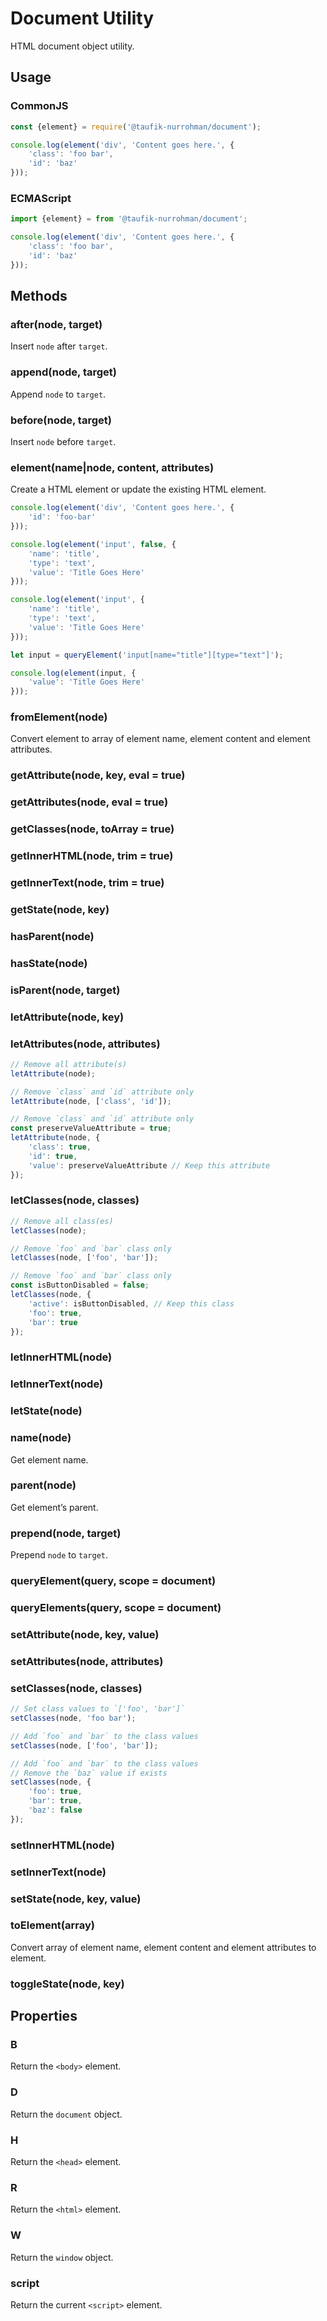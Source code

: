 Document Utility
================

HTML document object utility.

Usage
-----

### CommonJS

~~~ js
const {element} = require('@taufik-nurrohman/document');

console.log(element('div', 'Content goes here.', {
    'class': 'foo bar',
    'id': 'baz'
}));
~~~

### ECMAScript

~~~ js
import {element} = from '@taufik-nurrohman/document';

console.log(element('div', 'Content goes here.', {
    'class': 'foo bar',
    'id': 'baz'
}));
~~~

Methods
-------

### after(node, target)

Insert `node` after `target`.

### append(node, target)

Append `node` to `target`.

### before(node, target)

Insert `node` before `target`.

### element(name|node, content, attributes)

Create a HTML element or update the existing HTML element.

~~~ js
console.log(element('div', 'Content goes here.', {
    'id': 'foo-bar'
}));

console.log(element('input', false, {
    'name': 'title',
    'type': 'text',
    'value': 'Title Goes Here'
}));

console.log(element('input', {
    'name': 'title',
    'type': 'text',
    'value': 'Title Goes Here'
}));
~~~

~~~ js
let input = queryElement('input[name="title"][type="text"]');

console.log(element(input, {
    'value': 'Title Goes Here'
}));
~~~

### fromElement(node)

Convert element to array of element name, element content and element attributes.

### getAttribute(node, key, eval = true)

### getAttributes(node, eval = true)

### getClasses(node, toArray = true)

### getInnerHTML(node, trim = true)

### getInnerText(node, trim = true)

### getState(node, key)

### hasParent(node)

### hasState(node)

### isParent(node, target)

### letAttribute(node, key)

### letAttributes(node, attributes)

~~~ js
// Remove all attribute(s)
letAttribute(node);

// Remove `class` and `id` attribute only
letAttribute(node, ['class', 'id']);

// Remove `class` and `id` attribute only
const preserveValueAttribute = true;
letAttribute(node, {
    'class': true,
    'id': true,
    'value': preserveValueAttribute // Keep this attribute
});
~~~

### letClasses(node, classes)

~~~ js
// Remove all class(es)
letClasses(node);

// Remove `foo` and `bar` class only
letClasses(node, ['foo', 'bar']);

// Remove `foo` and `bar` class only
const isButtonDisabled = false;
letClasses(node, {
    'active': isButtonDisabled, // Keep this class
    'foo': true,
    'bar': true
});
~~~

### letInnerHTML(node)

### letInnerText(node)

### letState(node)

### name(node)

Get element name.

### parent(node)

Get element&rsquo;s parent.

### prepend(node, target)

Prepend `node` to `target`.

### queryElement(query, scope = document)

### queryElements(query, scope = document)

### setAttribute(node, key, value)

### setAttributes(node, attributes)

### setClasses(node, classes)

~~~ js
// Set class values to `['foo', 'bar']`
setClasses(node, 'foo bar');

// Add `foo` and `bar` to the class values
setClasses(node, ['foo', 'bar']);

// Add `foo` and `bar` to the class values
// Remove the `baz` value if exists
setClasses(node, {
    'foo': true,
    'bar': true,
    'baz': false
});
~~~

### setInnerHTML(node)

### setInnerText(node)

### setState(node, key, value)

### toElement(array)

Convert array of element name, element content and element attributes to element.

### toggleState(node, key)

Properties
----------

### B

Return the `<body>` element.

### D

Return the `document` object.

### H

Return the `<head>` element.

### R

Return the `<html>` element.

### W

Return the `window` object.

### script

Return the current `<script>` element.
